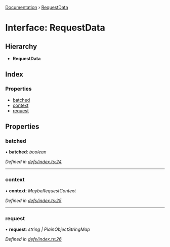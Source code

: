 [Documentation](../README.md) › [RequestData](requestdata.md)

# Interface: RequestData

## Hierarchy

* **RequestData**

## Index

### Properties

* [batched](requestdata.md#batched)
* [context](requestdata.md#context)
* [request](requestdata.md#request)

## Properties

###  batched

• **batched**: *boolean*

*Defined in [defs/index.ts:24](https://github.com/badbatch/graphql-box/blob/e36f8d4/packages/server/src/defs/index.ts#L24)*

___

###  context

• **context**: *MaybeRequestContext*

*Defined in [defs/index.ts:25](https://github.com/badbatch/graphql-box/blob/e36f8d4/packages/server/src/defs/index.ts#L25)*

___

###  request

• **request**: *string | PlainObjectStringMap*

*Defined in [defs/index.ts:26](https://github.com/badbatch/graphql-box/blob/e36f8d4/packages/server/src/defs/index.ts#L26)*

